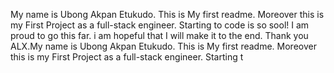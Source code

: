 My name is Ubong Akpan Etukudo. This is My first readme. Moreover this is my First Project as a full-stack engineer. Starting to code is so sool! I am proud to go this far. i am hopeful that I will make it to the end. Thank you ALX.My name is Ubong Akpan Etukudo. This is My first readme. Moreover this is my First Project as a full-stack engineer. Starting t